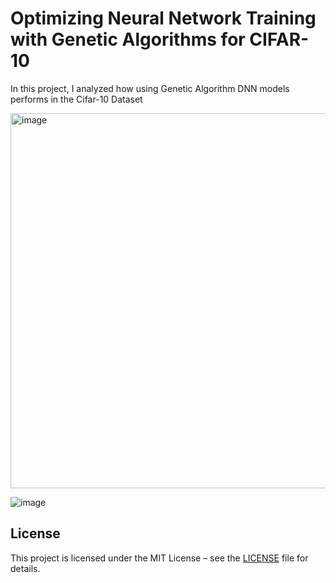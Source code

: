 # Optimizing Neural Network Training with Genetic Algorithms for CIFAR-10
In this project, I analyzed how using Genetic Algorithm DNN models performs in the Cifar-10 Dataset

<img width="800" height="600" alt="image" src="https://github.com/user-attachments/assets/fbd3ded6-be6b-439f-aad7-6c7d5b04b4ec" />





![image](https://github.com/user-attachments/assets/2752390c-25df-4895-b28a-0a27679bbae6)





## License

This project is licensed under the MIT License – see the [LICENSE](LICENSE) file for details.

